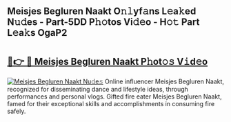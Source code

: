 ## Meisjes Begluren Naakt O𝚗𝚕yf𝚊ns L𝚎a𝚔ed N𝚞𝚍es - Part-5DD P𝚑𝚘tos Vi𝚍𝚎o - H𝚘𝚝 Part L𝚎a𝚔s OgaP2

# <h2><a href="http://kfeksmu.oniu.top/?m=Meisjes+Begluren+Naakt">🔗👉 🔴 Meisjes Begluren Naakt P𝚑ot𝚘𝚜 V𝚒d𝚎o</a></h2>

[![Meisjes Begluren Naakt Nu𝚍e𝚜](https://i.imgur.com/0qMVB7G.gif)](http://kfeksmu.oniu.top/?m=Meisjes+Begluren+Naakt)
Online influencer Meisjes Begluren Naakt, recognized for disseminating dance and lifestyle ideas, through performances and personal vlogs. Gifted fire eater Meisjes Begluren Naakt, famed for their exceptional skills and accomplishments in consuming fire safely.  
